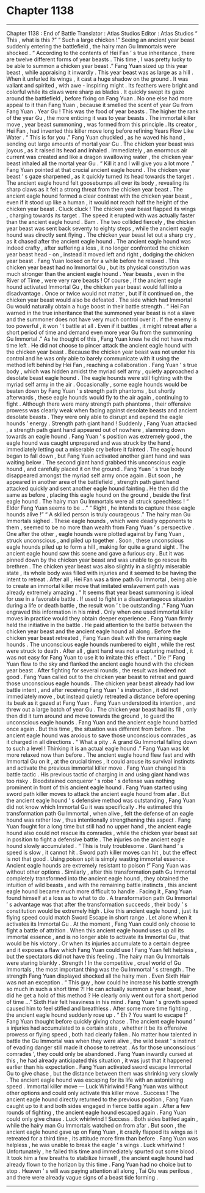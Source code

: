 
# Chapter 1138


---

Chapter 1138 : End of Battle
Translator :
Atlas Studios
Editor :
Atlas Studios
“ This , what is this ?”
“ Such a large chicken !”
Seeing an ancient year beast suddenly entering the battlefield , the hairy man Gu Immortals were shocked .
“ According to the contents of Hei Fan ’ s true inheritance , there are twelve different forms of year beasts . This time , I was pretty lucky to be able to summon a chicken year beast .” Fang Yuan sized up this year beast , while appraising it inwardly .
This year beast was as large as a hill .
When it unfurled its wings , it cast a huge shadow on the ground .
It was valiant and spirited , with awe - inspiring might . Its feathers were bright and colorful while its claws were sharp as blades .
It quickly swept its gaze around the battlefield , before fixing on Fang Yuan .
No one else had more appeal to it than Fang Yuan , because it smelled the scent of year Gu from Fang Yuan .
Year Gu !
This was the food of year beasts . The higher the rank of the year Gu , the more enticing it was to year beasts .
The immortal killer move , year beast summoning , was formed from this principle . Its creator , Hei Fan , had invented this killer move long before refining Years Flow Like Water .
“ This is for you .” Fang Yuan chuckled , as he waved his hand , sending out large amounts of mortal year Gu .
The chicken year beast was joyous , as it raised its head and inhaled .
Immediately , an enormous air current was created and like a dragon swallowing water , the chicken year beast inhaled all the mortal year Gu .
“ Kill it and I will give you a lot more .” Fang Yuan pointed at that crucial ancient eagle hound .
The chicken year beast ’ s gaze sharpened , as it quickly turned its head towards the target .
The ancient eagle hound felt goosebumps all over its body , revealing its sharp claws as it felt a strong threat from the chicken year beast .
The ancient eagle hound formed a clear contrast with the chicken year beast , even if it stood up like a human , it would not reach half the height of the chicken year beast .
Cluck cluck !
The chicken year beast flapped its wings , charging towards its target . The speed it erupted with was actually faster than the ancient eagle hound .
Bam .
The two collided fiercely , the chicken year beast was sent back seventy to eighty steps , while the ancient eagle hound was directly sent flying .
The chicken year beast let out a sharp cry , as it chased after the ancient eagle hound .
The ancient eagle hound was indeed crafty , after suffering a loss , it no longer confronted the chicken year beast head - on , instead it moved left and right , dodging the chicken year beast .
Fang Yuan looked on for a while before he relaxed .
This chicken year beast had no Immortal Gu , but its physical constitution was much stronger than the ancient eagle hound .
Year beasts , even in the River of Time , were very rare beasts !
Of course , if the ancient eagle hound activated Immortal Gu , the chicken year beast would fall into a disadvantage . Once or twice would not matter , but if it continued on , the chicken year beast would also be defeated .
The side which had Immortal Gu would naturally obtain a huge boost in their battle strength .
“ Hei Fan warned in the true inheritance that the summoned year beast is not a slave and the summoner does not have very much control over it . If the enemy is too powerful , it won ’ t battle at all . Even if it battles , it might retreat after a short period of time and demand even more year Gu from the summoning Gu Immortal .”
As he thought of this , Fang Yuan knew he did not have much time left .
He did not choose to pincer attack the ancient eagle hound with the chicken year beast .
Because the chicken year beast was not under his control and he was only able to barely communicate with it using the method left behind by Hei Fan , reaching a collaboration .
Fang Yuan ’ s true body , which was hidden amidst the myriad self army , quietly approached a desolate beast eagle hound .
The eagle hounds were still fighting with the myriad self army in the air .
Occasionally , some eagle hounds would be beaten down by Fang Yuan ’ s strength path phantoms , but shortly afterwards , these eagle hounds would fly to the air again , continuing to fight .
Although there were many strength path phantoms , their offensive prowess was clearly weak when facing against desolate beasts and ancient desolate beasts . They were only able to disrupt and expend the eagle hounds ’ energy .
Strength path giant hand !
Suddenly , Fang Yuan attacked , a strength path giant hand appeared out of nowhere , slamming down towards an eagle hound .
Fang Yuan ’ s position was extremely good , the eagle hound was caught unprepared and was struck by the hand , immediately letting out a miserable cry before it fainted .
The eagle hound began to fall down , but Fang Yuan activated another giant hand and was waiting below .
The second giant hand grabbed this unconscious eagle hound , and carefully placed it on the ground .
Fang Yuan ’ s true body disappeared amongst the myriad self army once again .
But soon , he appeared in another area of the battlefield , strength path giant hand attacked quickly and sent another eagle hound fainting .
He then did the same as before , placing this eagle hound on the ground , beside the first eagle hound .
The hairy man Gu Immortals were all struck speechless !
“ Elder Fang Yuan seems to be …”
“ Right , he intends to capture these eagle hounds alive !”
“ A skilled person is truly courageous .”
The hairy man Gu Immortals sighed . These eagle hounds , which were deadly opponents to them , seemed to be no more than wealth from Fang Yuan ’ s perspective .
One after the other , eagle hounds were plotted against by Fang Yuan , struck unconscious , and piled up together .
Soon , these unconscious eagle hounds piled up to form a hill , making for quite a grand sight .
The ancient eagle hound saw this scene and gave a furious cry . But it was pinned down by the chicken year beast and was unable to go rescue its brethren .
The chicken year beast was also slightly in a slightly miserable state , its whole body was filled with injuries and it seemed to be having the intent to retreat .
After all , Hei Fan was a time path Gu Immortal , being able to create an immortal killer move that imitated enslavement path was already extremely amazing .
“ It seems that year beast summoning is ideal for use in a favorable battle . If used to fight in a disadvantageous situation during a life or death battle , the result won ’ t be outstanding .” Fang Yuan engraved this information in his mind . Only when one used immortal killer moves in practice would they obtain deeper experience .
Fang Yuan firmly held the initiative in the battle .
He paid attention to the battle between the chicken year beast and the ancient eagle hound all along .
Before the chicken year beast retreated , Fang Yuan dealt with the remaining eagle hounds .
The unconscious eagle hounds numbered to eight , while the rest were struck to death . After all , giant hand was not a capturing method , it was not easy for Fang Yuan to use it to imitate this effect .
“ Die !”
Fang Yuan flew to the sky and flanked the ancient eagle hound with the chicken year beast .
After fighting for several rounds , the result was indeed not good .
Fang Yuan called out to the chicken year beast to retreat and guard those unconscious eagle hounds .
The chicken year beast already had low battle intent , and after receiving Fang Yuan ’ s instruction , it did not immediately move , but instead quietly retreated a distance before opening its beak as it gazed at Fang Yuan .
Fang Yuan understood its intention , and threw out a large batch of year Gu .
The chicken year beast had its fill , only then did it turn around and move towards the ground , to guard the unconscious eagle hounds .
Fang Yuan and the ancient eagle hound battled once again .
But this time , the situation was different from before .
The ancient eagle hound was anxious to save those unconscious comrades , as it charged in all directions .
“ What a pity . A grand Gu Immortal falling down to such a level ! Thinking it is an actual eagle hound .” Fang Yuan was lot more relaxed now than before .
The ancient eagle hound flew fast and with Immortal Gu on it , at the crucial times , it could arouse its survival instincts and activate the previous immortal killer move .
Fang Yuan changed his battle tactic .
His previous tactic of charging in and using giant hand was too risky . Bloodstained conqueror ’ s robe ’ s defense was nothing prominent in front of this ancient eagle hound .
Fang Yuan started using sword path killer moves to attack the ancient eagle hound from afar .
But the ancient eagle hound ’ s defensive method was outstanding , Fang Yuan did not know which Immortal Gu it was specifically . He estimated this transformation path Gu Immortal , when alive , felt the defense of an eagle hound was rather low , thus intentionally strengthening this aspect .
Fang Yuan fought for a long time but still had no upper hand , the ancient eagle hound also could not rescue its comrades , while the chicken year beast sat in position to fight a defensive battle .
The injuries on the ancient eagle hound slowly accumulated .
“ This is truly troublesome . Giant hand ’ s speed is slow , it cannot hit . Sword path killer moves can hit , but the effect is not that good . Using poison spit is simply wasting immortal essence . Ancient eagle hounds are extremely resistant to poison !”
Fang Yuan was without other options .
Similarly , after this transformation path Gu Immortal completely transformed into the ancient eagle hound , they obtained the intuition of wild beasts , and with the remaining battle instincts , this ancient eagle hound became much more difficult to handle .
Facing it , Fang Yuan found himself at a loss as to what to do .
A transformation path Gu Immortal ’ s advantage was that after the transformation succeeds , their body ’ s constitution would be extremely high . Like this ancient eagle hound , just its flying speed could match Sword Escape in short range . Let alone when it activates its Immortal Gu .
At the moment , Fang Yuan could only choose to fight a battle of attrition .
When this ancient eagle hound uses up all its immortal essence , and is no longer able to activate its Immortal Gu , that would be his victory .
Or when its injuries accumulate to a certain degree and it exposes a flaw which Fang Yuan could use !
Fang Yuan felt helpless , but the spectators did not have this feeling .
The hairy man Gu Immortals were staring blankly .
Strength !
In the competitive , cruel world of Gu Immortals , the most important thing was the Gu Immortal ’ s strength .
The strength Fang Yuan displayed shocked all the hairy men .
Even Sixth Hair was not an exception .
“ This guy , how could he increase his battle strength so much in such a short time ?! He can actually summon a year beast , how did he get a hold of this method ? He clearly only went out for a short period of time …”
Sixth Hair felt heaviness in his mind .
Fang Yuan ’ s growth speed caused him to feel stifled and breathless .
After some more time fighting , the ancient eagle hound suddenly rose up .
“ Eh ? You want to escape !” Fang Yuan thought before quickly giving chase .
The ancient eagle hound ’ s injuries had accumulated to a certain state , whether it be its offensive prowess or flying speed , both had clearly fallen .
No matter how talented in battle the Gu Immortal was when they were alive , the wild beast ’ s instinct of evading danger still made it choose to retreat .
As for those unconscious ‘ comrades ’, they could only be abandoned .
Fang Yuan inwardly cursed at this , he had already anticipated this situation , it was just that it happened earlier than his expectation .
Fang Yuan activated sword escape Immortal Gu to give chase , but the distance between them was shrinking very slowly .
The ancient eagle hound was escaping for its life with an astonishing speed .
Immortal killer move — Luck Whirlwind !
Fang Yuan was without other options and could only activate this killer move .
Success !
The ancient eagle hound directly returned to the previous position , Fang Yuan caught up to it and both sides engaged in fierce battle again .
After a few rounds of fighting , the ancient eagle hound escaped again .
Fang Yuan could only give chase .
Luck whirlwind !
Success .
Both sides battled again , while the hairy man Gu Immortals watched on from afar .
But soon , the ancient eagle hound gave up on Fang Yuan , it crazily flapped its wings as it retreated for a third time , its attitude more firm than before .
Fang Yuan was helpless , he was unable to break the eagle ’ s wings .
Luck whirlwind !
Unfortunately , he failed this time and immediately spurted out some blood .
It took him a few breaths to stabilize himself , the ancient eagle hound had already flown to the horizon by this time .
Fang Yuan had no choice but to stop .
Heaven ’ s will was paying attention all along , Tai Qiu was perilous , and there were already vague signs of a beast tide forming .

---

